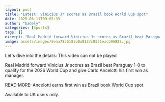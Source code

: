 ```yaml
---
layout: post
title: "Latest: Vinicius Jr scores as Brazil book World Cup spot"
date: 2025-06-11T09:05:33
author: "badely"
categories: [Sports]
tags: []
excerpt: "Real Madrid forward Vinicius Jr scores as Brazil beat Paraguay 1-0 to qualify for the 2026 World Cup and give Carlo Ancelotti his first win as manager"
image: assets/images/5eaa7835183b0a8127c8321eacb96822.jpg
---
```


Let's dive into the details: This video can not be played

Real Madrid forward Vinicius Jr scores as Brazil beat Paraguay 1-0 to qualify for the 2026 World Cup and give Carlo Ancelotti his first win as manager.

READ MORE: Ancelotti earns first win as Brazil book World Cup spot

Available to UK users only.

